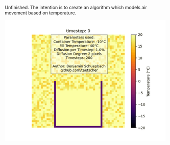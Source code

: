 Unfinished. The intention is to create an algorithm which models air movement based on temperature.


![](https://github.com/taetscher/convectionModel/blob/master/gifs/convection.gif "Why would you point your cursor here?")

